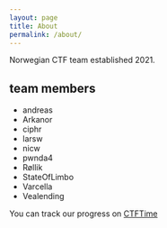 ```yaml
---
layout: page
title: About
permalink: /about/
---
```


Norwegian CTF team established 2021.

## team members

* andreas
* Arkanor
* ciphr
* larsw
* nicw
* pwnda4
* Røllik
* StateOfLimbo
* Varcella
* Vealending

You can track our progress on [CTFTime](https://ctftime.org/team/144114)

